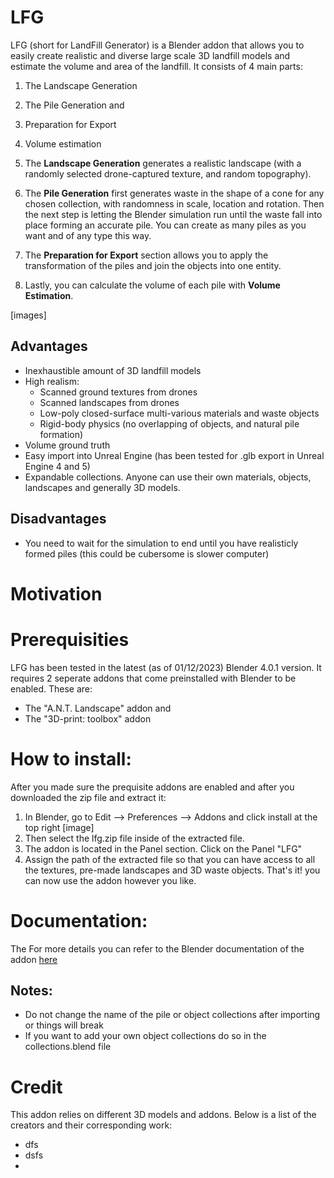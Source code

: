 # LFG
LFG (short for LandFill Generator) is a Blender addon that allows you to easily create realistic and diverse large scale 3D landfill models and estimate the volume and area of the landfill.
It consists of 4 main parts:
  1) The Landscape Generation
  2) The Pile Generation and
  3) Preparation for Export
  4) Volume estimation

1) The **Landscape Generation** generates a realistic landscape (with a randomly selected drone-captured texture, and random topography).
2) The **Pile Generation** first generates waste in the shape of a cone for any chosen collection, with randomness in scale, location and rotation. Then the next step is letting the Blender simulation run until the waste fall into place forming an accurate pile. You can create as many piles as you want and of any type this way.
3) The **Preparation for Export** section allows you to apply the transformation of the piles and join the objects into one entity.
4) Lastly, you can calculate the volume of each pile with **Volume Estimation**.

[images] 

## Advantages
  - Inexhaustible amount of 3D landfill models
  - High realism:
    - Scanned ground textures from drones
    - Scanned landscapes from drones
    - Low-poly closed-surface multi-various materials and waste objects
    - Rigid-body physics (no overlapping of objects, and natural pile formation)
  - Volume ground truth
  - Easy import into Unreal Engine (has been tested for .glb export in Unreal Engine 4 and 5)
  - Expandable collections. Anyone can use their own materials, objects, landscapes and generally 3D models.

## Disadvantages
  - You need to wait for the simulation to end until you have realisticly formed piles (this could be cubersome is slower computer)

# Motivation

# Prerequisities
LFG has been tested in the latest (as of 01/12/2023) Blender 4.0.1 version.
It requires 2 seperate addons that come preinstalled with Blender to be enabled. These are:
  - The "A.N.T. Landscape" addon and
  - The "3D-print: toolbox" addon

# How to install:
After you made sure the prequisite addons are enabled and after you downloaded the zip file and extract it:
  1) In Blender, go to Edit --> Preferences --> Addons and click install at the top right 
[image]
  2) Then select the lfg.zip file inside of the extracted file.
  3) The addon is located in the Panel section. Click on the Panel "LFG"
  4) Assign the path of the extracted file so that you can have access to all the textures, pre-made landscapes and 3D waste objects.
That's it! you can now use the addon however you like.

# Documentation:
The
For more details you can refer to the Blender documentation of the addon [here](url)

## Notes:
  - Do not change the name of the pile or object collections after importing or things will break
  - If you want to add your own object collections do so in the collections.blend file 

# Credit
This addon relies on different 3D models and addons. Below is a list of the creators and their corresponding work:
  - dfs
  - dsfs
  - 
